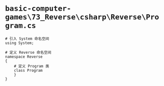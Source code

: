 # `basic-computer-games\73_Reverse\csharp\Reverse\Program.cs`

```
# 引入 System 命名空间
using System;

# 定义 Reverse 命名空间
namespace Reverse
{
    # 定义 Program 类
    class Program
    }
}
```